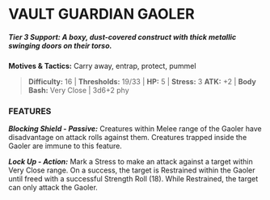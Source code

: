 # VAULT GUARDIAN GAOLER

##### **Tier 3 Support:** *A boxy, dust-covered construct with thick metallic swinging doors on their torso.*

**Motives & Tactics:** Carry away, entrap, protect, pummel

> **Difficulty:** 16 | **Thresholds:** 19/33 | **HP:** 5 | **Stress:** 3
> **ATK:** +2 | **Body Bash:** Very Close | 3d6+2 phy

### FEATURES

***Blocking Shield - Passive:*** Creatures within Melee range of the Gaoler have disadvantage on attack rolls against them. Creatures trapped inside the Gaoler are immune to this feature.

***Lock Up - Action:*** Mark a Stress to make an attack against a target within Very Close range. On a success, the target is Restrained within the Gaoler until freed with a successful Strength Roll (18). While Restrained, the target can only attack the Gaoler.

